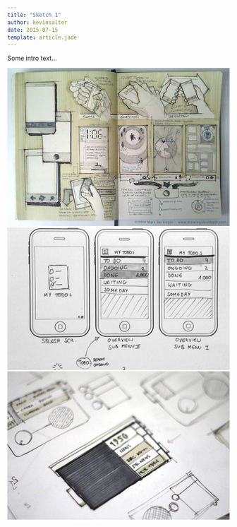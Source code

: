 ```yaml
---
title: "Sketch 1"
author: kevinsalter
date: 2015-07-15
template: article.jade
---
```


Some intro text...

<span class="more"></span>

![Sketch 1](example-sketch1.jpg)
![Sketch 2](example-sketch2.jpg)
![Sketch 3](example-sketch3.jpg)
